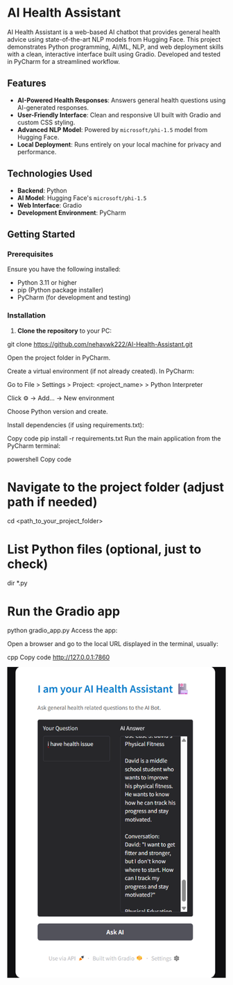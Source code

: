 # AI Health Assistant

AI Health Assistant is a web-based AI chatbot that provides general health advice using state-of-the-art NLP models from Hugging Face. This project demonstrates Python programming, AI/ML, NLP, and web deployment skills with a clean, interactive interface built using Gradio. Developed and tested in PyCharm for a streamlined workflow.

## Features

- **AI-Powered Health Responses**: Answers general health questions using AI-generated responses.
- **User-Friendly Interface**: Clean and responsive UI built with Gradio and custom CSS styling.
- **Advanced NLP Model**: Powered by `microsoft/phi-1.5` model from Hugging Face.
- **Local Deployment**: Runs entirely on your local machine for privacy and performance.

## Technologies Used

- **Backend**: Python
- **AI Model**: Hugging Face's `microsoft/phi-1.5`
- **Web Interface**: Gradio
- **Development Environment**: PyCharm

## Getting Started

### Prerequisites

Ensure you have the following installed:

- Python 3.11 or higher
- pip (Python package installer)
- PyCharm (for development and testing)

### Installation

1. **Clone the repository** to your PC:

git clone https://github.com/nehavwk222/AI-Health-Assistant.git

Open the project folder in PyCharm.

Create a virtual environment (if not already created). In PyCharm:

Go to File > Settings > Project: <project_name> > Python Interpreter

Click ⚙️ → Add... → New environment

Choose Python version and create.

Install dependencies (if using requirements.txt):

Copy code
pip install -r requirements.txt
Run the main application from the PyCharm terminal:

powershell
Copy code
# Navigate to the project folder (adjust path if needed)
cd <path_to_your_project_folder>

# List Python files (optional, just to check)
dir *.py

# Run the Gradio app
python gradio_app.py
Access the app:

Open a browser and go to the local URL displayed in the terminal, usually:

cpp
Copy code
http://127.0.0.1:7860

![AI Health Assistant Interface](AI-Health-Assistant.png)

